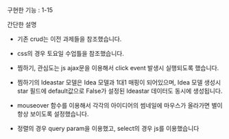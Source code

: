 구현한 기능 : 1-15

간단한 설명

- 기존 crud는 이전 과제들을 참조했습니다. 

- css의 경우 토요일 수업틀을 참조했습니다.

- 찜하기, 관심도는 js ajax문을 이용해서 click event 발생시 실행되도록 했습니다.

- 찜하기의 Ideastar 모델은 Idea 모델과 1대1 매핑이 되어있으며, Idea 모델 생성시 star 필드에 default값으로 False가 설정된 Ideastar 데이터도 동시에 생성됩니다.

- mouseover 함수를 이용해서 각각의 아이디어의 썸네일에 마우스가 올라가면 별이 항상 보이도록 설정했습니다.

- 정렬의 경우 query param을 이용했고, select의 경우 js를 이용했습니다

